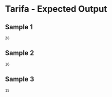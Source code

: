 # Tarifa - Expected Output

## Sample 1

```
28
```

## Sample 2

```
16
```

## Sample 3

```
15
```
